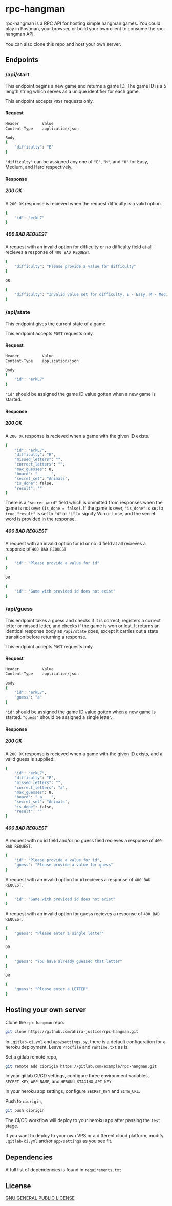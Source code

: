 # rpc-hangman

rpc-hangman is a RPC API for hosting simple hangman games. You could play in Postman, your browser, or build your own client to consume the rpc-hangman API.

You can also clone this repo and host your own server.

## Endpoints

### /api/start

This endpoint begins a new game and returns a game ID. The game ID is a 5 length string which serves as a unique identifier for each game.

This endpoint accepts `POST` requests only.

#### Request

```sh
Header          Value
Content-Type    application/json
```

```sh
Body
{
    "difficulty": "E"
}
```

`"difficulty"` can be assigned any one of `"E"`, `"M"`, and `"H"` for Easy, Medium, and Hard respectively.

#### Response

##### 200 OK

A `200 OK` response is recieved when the request difficulty is a valid option.

```sh
{
    "id": "erkL7"
}
```

##### 400 BAD REQUEST

A request with an invalid option for difficulty or no difficulty field at all recieves a response of `400 BAD REQUEST`.

```sh
{
    "difficulty": "Please provide a value for difficulty"
}

OR

{
    "difficulty": "Invalid value set for difficulty. E - Easy, M - Medium, H - Hard"
}
```

### /api/state

This endpoint gives the current state of a game.

This endpoint accepts `POST` requests only.

#### Request

```sh
Header          Value
Content-Type    application/json
```

```sh
Body
{
    "id": "erkL7"
}
```

`"id"` should be assigned the game ID value gotten when a new game is started.

#### Response

##### 200 OK

A `200 OK` response is recieved when a game with the given ID exists.

```sh
{
    "id": "erkL7",
    "difficulty": "E",
    "missed_letters": "",
    "correct_letters": "",
    "max_guesses": 8,
    "board": "______",
    "secret_set": "Animals",
    "is_done": false,
    "result": ""
}
```

There is a `"secret_word"` field which is ommitted from responses when the game is not over `(is_done = false)`. If the game is over, `"is_done"` is set to `true`, `"result"` is set to `"W"` or `"L"` to signify Win or Lose, and the secret word is provided in the response.

##### 400 BAD REQUEST

A request with an invalid option for id or no id field at all recieves a response of `400 BAD REQUEST`

```sh
{
    "id": "Please provide a value for id"
}

OR

{
    "id": "Game with provided id does not exist"
}
```

### /api/guess

This endpoint takes a guess and checks if it is correct, registers a correct letter or missed letter, and checks if the game is won or lost. It returns an identical response body as `/api/state` does, except it carries out a state transition before returning a response.

This endpoint accepts `POST` requests only.

#### Request

```sh
Header          Value
Content-Type    application/json
```

```sh
Body
{
    "id": "erkL7",
    "guess": "a"
}
```

`"id"` should be assigned the game ID value gotten when a new game is started. `"guess"` should be assigned a single letter.

#### Response

##### 200 OK

A `200 OK` response is recieved when a game with the given ID exists, and a valid guess is supplied.

```sh
{
    "id": "erkL7",
    "difficulty": "E",
    "missed_letters": "",
    "correct_letters": "a",
    "max_guesses": 8,
    "board": "_a____",
    "secret_set": "Animals",
    "is_done": false,
    "result": ""
}
```

##### 400 BAD REQUEST

A request with no id field and/or no guess field recieves a response of `400 BAD REQUEST`.

```sh
{
    "id": "Please provide a value for id",
    "guess": "Please provide a value for guess"
}
```

A request with an invalid option for id recieves a response of `400 BAD REQUEST`.

```sh
{
    "id": "Game with provided id does not exist"
}
```

A request with an invalid option for guess recieves a response of `400 BAD REQUEST`.

```sh
{
    "guess": "Please enter a single letter"
}

OR

{
    "guess": "You have already guessed that letter"
}

OR

{
    "guess": "Please enter a LETTER"
}
```

## Hosting your own server

Clone the `rpc-hangman` repo.

```sh
git clone https://github.com/ahira-justice/rpc-hangman.git
```

In `.gitlab-ci.yml` and `app/settings.py`, there is a default configuration for a heroku deployment. Leave `Procfile` and `runtime.txt` as is.

Set a gitlab remote repo,

```sh
git remote add ciorigin https://gitlab.com/example/rpc-hangman.git
```

In your gitlab CI/CD settings, configure three environment variables, `SECRET_KEY`, `APP_NAME`, and `HEROKU_STAGING_API_KEY`.

In your heroku app settings, configure `SECRET_KEY` and `SITE_URL`.

Push to `ciorigin`,

```sh
git push ciorigin
```

The CI/CD workflow will deploy to your heroku app after passing the `test` stage.

If you want to deploy to your own VPS or a different cloud platform, modify `.gitlab-ci.yml` and/or `app/settings` as you see fit.

## Dependencies

A full list of dependencies is found in `requirements.txt`

## License

[GNU GENERAL PUBLIC LICENSE](LICENSE)
